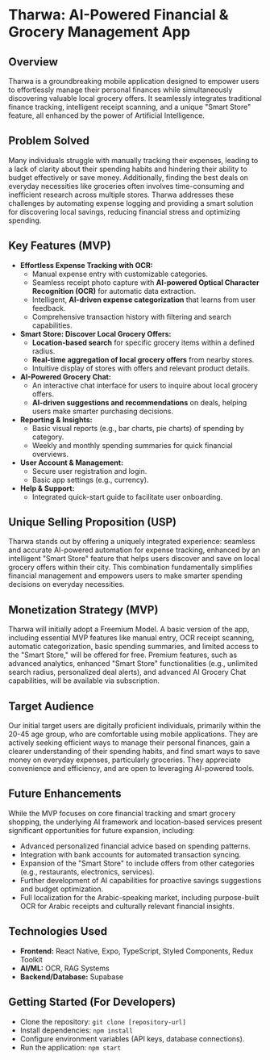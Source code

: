 # Tharwa: AI-Powered Financial & Grocery Management App

## Overview

Tharwa is a groundbreaking mobile application designed to empower users to effortlessly manage their personal finances while simultaneously discovering valuable local grocery offers. It seamlessly integrates traditional finance tracking, intelligent receipt scanning, and a unique "Smart Store" feature, all enhanced by the power of Artificial Intelligence.

## Problem Solved

Many individuals struggle with manually tracking their expenses, leading to a lack of clarity about their spending habits and hindering their ability to budget effectively or save money. Additionally, finding the best deals on everyday necessities like groceries often involves time-consuming and inefficient research across multiple stores. Tharwa addresses these challenges by automating expense logging and providing a smart solution for discovering local savings, reducing financial stress and optimizing spending.

## Key Features (MVP)

* **Effortless Expense Tracking with OCR:**
    * Manual expense entry with customizable categories.
    * Seamless receipt photo capture with **AI-powered Optical Character Recognition (OCR)** for automatic data extraction.
    * Intelligent, **AI-driven expense categorization** that learns from user feedback.
    * Comprehensive transaction history with filtering and search capabilities.
* **Smart Store: Discover Local Grocery Offers:**
    * **Location-based search** for specific grocery items within a defined radius.
    * **Real-time aggregation of local grocery offers** from nearby stores.
    * Intuitive display of stores with offers and relevant product details.
* **AI-Powered Grocery Chat:**
    * An interactive chat interface for users to inquire about local grocery offers.
    * **AI-driven suggestions and recommendations** on deals, helping users make smarter purchasing decisions.
* **Reporting & Insights:**
    * Basic visual reports (e.g., bar charts, pie charts) of spending by category.
    * Weekly and monthly spending summaries for quick financial overviews.
* **User Account & Management:**
    * Secure user registration and login.
    * Basic app settings (e.g., currency).
* **Help & Support:**
    * Integrated quick-start guide to facilitate user onboarding.

## Unique Selling Proposition (USP)

Tharwa stands out by offering a uniquely integrated experience: seamless and accurate AI-powered automation for expense tracking, enhanced by an intelligent "Smart Store" feature that helps users discover and save on local grocery offers within their city. This combination fundamentally simplifies financial management and empowers users to make smarter spending decisions on everyday necessities.

## Monetization Strategy (MVP)

Tharwa will initially adopt a Freemium Model. A basic version of the app, including essential MVP features like manual entry, OCR receipt scanning, automatic categorization, basic spending summaries, and limited access to the "Smart Store," will be offered for free. Premium features, such as advanced analytics, enhanced "Smart Store" functionalities (e.g., unlimited search radius, personalized deal alerts), and advanced AI Grocery Chat capabilities, will be available via subscription.

## Target Audience

Our initial target users are digitally proficient individuals, primarily within the 20-45 age group, who are comfortable using mobile applications. They are actively seeking efficient ways to manage their personal finances, gain a clearer understanding of their spending habits, and find smart ways to save money on everyday expenses, particularly groceries. They appreciate convenience and efficiency, and are open to leveraging AI-powered tools.

## Future Enhancements

While the MVP focuses on core financial tracking and smart grocery shopping, the underlying AI framework and location-based services present significant opportunities for future expansion, including:

* Advanced personalized financial advice based on spending patterns.
* Integration with bank accounts for automated transaction syncing.
* Expansion of the "Smart Store" to include offers from other categories (e.g., restaurants, electronics, services).
* Further development of AI capabilities for proactive savings suggestions and budget optimization.
* Full localization for the Arabic-speaking market, including purpose-built OCR for Arabic receipts and culturally relevant financial insights.

## Technologies Used

* **Frontend:** React Native, Expo, TypeScript, Styled Components, Redux Toolkit
* **AI/ML:** OCR, RAG Systems
* **Backend/Database:** Supabase

## Getting Started (For Developers)

* Clone the repository: `git clone [repository-url]`
* Install dependencies: `npm install`
* Configure environment variables (API keys, database connections).
* Run the application: `npm start`
